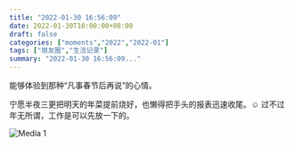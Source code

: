 ```yaml
---
title: "2022-01-30 16:56:09"
date: 2022-01-30T10:00:00+08:00
draft: false
categories: ["moments","2022","2022-01"]
tags: ["朋友圈","生活记录"]
summary: "2022-01-30 16:56:09..."
---
```


能够体验到那种“凡事春节后再说”的心情。

宁愿半夜三更把明天的年菜提前烧好，也懒得把手头的报表迅速收尾。☺️ 过不过年无所谓，工作是可以先放一下的。

![Media 1](/Moments/photos/2022-01-30/202201301656090.jpg)

